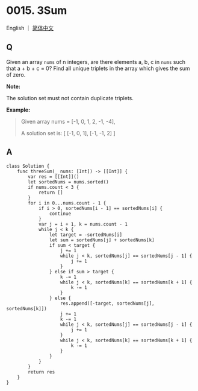 # 0015. 3Sum

English ｜ [简体中文](./README-zh_CN.md)



## Q

Given an array `nums` of n integers, are there elements a, b, c in `nums` such that a + b + c = 0? Find all unique triplets in the array which gives the sum of zero.

**Note:**

The solution set must not contain duplicate triplets.

**Example:**

>Given array nums = [-1, 0, 1, 2, -1, -4],
>
>A solution set is:
>[
>  [-1, 0, 1],
>  [-1, -1, 2]
>]



## A

```
class Solution {
    func threeSum(_ nums: [Int]) -> [[Int]] {
        var res = [[Int]]()
        let sortedNums = nums.sorted()
        if nums.count < 3 {
            return []
        }
        for i in 0...nums.count - 1 {
            if i > 0, sortedNums[i - 1] == sortedNums[i] {
                continue
            }
            var j = i + 1, k = nums.count - 1
            while j < k {
                let target = -sortedNums[i]
                let sum = sortedNums[j] + sortedNums[k]
                if sum < target {
                    j += 1
                    while j < k, sortedNums[j] == sortedNums[j - 1] {
                        j += 1
                    }
                } else if sum > target {
                    k -= 1
                    while j < k, sortedNums[k] == sortedNums[k + 1] {
                        k -= 1
                    }
                } else {
                    res.append([-target, sortedNums[j], sortedNums[k]])
                    j += 1
                    k -= 1
                    while j < k, sortedNums[j] == sortedNums[j - 1] {
                        j += 1
                    }
                    while j < k, sortedNums[k] == sortedNums[k + 1] {
                        k -= 1
                    }
                }
            }
        }
        return res
    }
}
```

